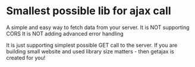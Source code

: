# Smallest possible lib for ajax call

A simple and easy way to fetch data from your server.
It is NOT supporting CORS
It is NOT adding advanced error handling

It is just supporting simplest possible GET call to the server.
If you are building small website and used library size matters - then getajax is created for you!
